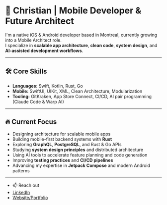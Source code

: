 # 👋 Christian | Mobile Developer & Future Architect

I'm a native iOS & Android developer based in Montreal, currently growing into a Mobile Architect role.  
I specialize in **scalable app architecture**, **clean code**, **system design**, and **AI-assisted development workflows**.

---

## 🛠 Core Skills

- **Languages:** Swift, Kotlin, Rust, Go  
- **Mobile:** SwiftUI, UIKit, XML, Clean Architecture, Modularization  
- **Tooling:** GitKraken, App Store Connect, CI/CD, AI pair programming (Claude Code & Warp AI)

---

## 🔥 Current Focus

- Designing architecture for scalable mobile apps  
- Building mobile-first backend systems with **Rust**  
- Exploring **GraphQL**, **PostgreSQL**, and Rust & Go APIs  
- Studying **system design principles** and distributed architecture  
- Using AI tools to accelerate feature planning and code generation  
- Improving **testing practices** and **CI/CD pipelines**  
- Advancing my expertise in **Jetpack Compose** and modern Android patterns  

---

- 📫 Reach out
-  [LinkedIn](https://linkedin.com/in/cefrancis1998)
-  [Website/Portfolio](www.linkedin.com/in/christian-francis-838860286)
